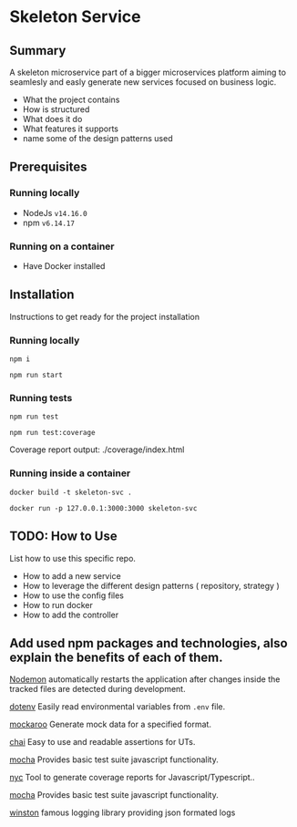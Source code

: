 # Skeleton Service

## Summary

A skeleton microservice part of a bigger microservices platform aiming to seamlesly and easly generate new services focused on business logic.

- What the project contains
- How is structured
- What does it do
- What features it supports
- name some of the design patterns used

## Prerequisites

### Running locally

- NodeJs `v14.16.0`
- npm `v6.14.17`

### Running on a container

- Have Docker installed

## Installation

Instructions to get ready for the project installation

### Running locally

`npm i`

`npm run start`

### Running tests

`npm run test`

`npm run test:coverage`

Coverage report output: ./coverage/index.html

### Running inside a container

```
docker build -t skeleton-svc .

docker run -p 127.0.0.1:3000:3000 skeleton-svc
```

## TODO: How to Use

List how to use this specific repo.

- How to add a new service
- How to leverage the different design patterns ( repository, strategy )
- How to use the config files
- How to run docker
- How to add the controller

## Add used npm packages and technologies, also explain the benefits of each of them.

[Nodemon](https://www.npmjs.com/package/nodemon) automatically restarts the application after changes inside the tracked files are detected during
development.

[dotenv](https://www.npmjs.com/package/dotenv) Easily read environmental variables from `.env` file.

[mockaroo](https://www.mockaroo.com/) Generate mock data for a specified format.

[chai](https://www.npmjs.com/package/chai) Easy to use and readable assertions for UTs.

[mocha](https://www.npmjs.com/package/mocha) Provides basic test suite javascript functionality.

[nyc](https://www.npmjs.com/package/nyc) Tool to generate coverage reports for Javascript/Typescript..

[mocha](https://www.npmjs.com/package/mocha) Provides basic test suite javascript functionality.

[winston](https://www.npmjs.com/package/winston) famous logging library providing json formated logs
